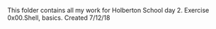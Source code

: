 This folder contains all my work for Holberton School day 2.
Exercise 0x00.Shell, basics.
Created 7/12/18